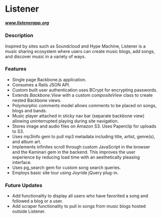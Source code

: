 # Listener
##### www.listenerapp.org

### Description
Inspired by sites such as Soundcloud and Hype Machine, Listener is a music sharing ecosystem where users can create music blogs, add songs, and discover music in a variety of ways.

### Features
* Single page Backbone.js application.
* Consumes a Rails JSON API.
* Custom built user authentication uses BCrypt for encrypting passwords.
* Extends *Backbone.View* with a custom *compositeView* class to create nested Backbone views.
* Polymorphic comments model allows comments to be placed on songs, blogs and bands.
* Music player attached in sticky nav bar (separate backbone view) allowing uninterrupted playing during site navigation.
* Stores image and audio files on Amazon S3. Uses Paperclip for uploads to S3.
* Uses mp3info gem to pull mp3 metadata including title, artist, genre(s), and album art.
* Implements infinites scroll through custom JavaScript in the browser and the Kaminari gem in the backend. This improves the user experience by reducing load time with an aesthetically pleasing interface.
* Uses pg_search gem for custom song search queries.
* Employs basic site tour using Joyride jQuery plug-in.

### Future Updates
* Add functionality to display all users who have favorited a song and followed a blog or a user.
* Add scraper functionality to pull in songs from music blogs hosted outside Listener.
